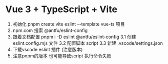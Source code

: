 # Vue 3 + TypeScript + Vite

1. 初始化 pnpm create vite eslint --template vue-ts 项目
2. npm.com 搜索 @antfu/eslint-config
3. 跟着文档配置 pnpm i -D eslint @antfu/eslint-config
    3.1 创建 eslint.config.mjs 文件
    3.2 配置脚本  script
    3.3 新建 .vscode/settings.json
4. 下载vscode eslint 插件  (注意版本)
5. 注意pnpm的版本 也可能导致script 执行命令失败
